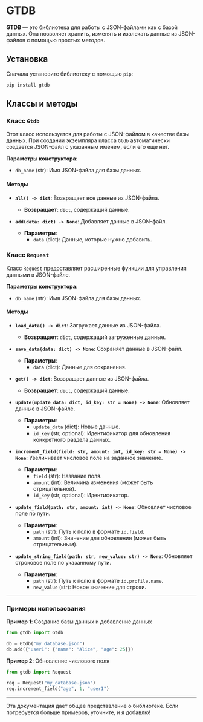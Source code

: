 
# GTDB

**GTDB** — это библиотека для работы с JSON-файлами как с базой данных. Она позволяет хранить, изменять и извлекать данные из JSON-файлов с помощью простых методов.

## Установка

Сначала установите библиотеку с помощью `pip`:

```bash
pip install gtdb
```

## Классы и методы

### Класс `Gtdb`

Этот класс используется для работы с JSON-файлом в качестве базы данных. При создании экземпляра класса `Gtdb` автоматически создается JSON-файл с указанным именем, если его еще нет.

**Параметры конструктора**:
- `db_name` (str): Имя JSON-файла для базы данных.

#### Методы

- **`all() -> dict`**: Возвращает все данные из JSON-файла.
  - **Возвращает**: `dict`, содержащий данные.

- **`add(data: dict) -> None`**: Добавляет данные в JSON-файл.
  - **Параметры**:
    - `data` (dict): Данные, которые нужно добавить.

### Класс `Request`

Класс `Request` предоставляет расширенные функции для управления данными в JSON-файле.

**Параметры конструктора**:
- `db_name` (str): Имя JSON-файла для базы данных.

#### Методы

- **`load_data() -> dict`**: Загружает данные из JSON-файла.
  - **Возвращает**: `dict`, содержащий загруженные данные.

- **`save_data(data: dict) -> None`**: Сохраняет данные в JSON-файл.
  - **Параметры**:
    - `data` (dict): Данные для сохранения.

- **`get() -> dict`**: Возвращает данные из JSON-файла.
  - **Возвращает**: `dict`, содержащий данные.

- **`update(update_data: dict, id_key: str = None) -> None`**: Обновляет данные в JSON-файле.
  - **Параметры**:
    - `update_data` (dict): Новые данные.
    - `id_key` (str, optional): Идентификатор для обновления конкретного раздела данных.

- **`increment_field(field: str, amount: int, id_key: str = None) -> None`**: Увеличивает числовое поле на заданное значение.
  - **Параметры**:
    - `field` (str): Название поля.
    - `amount` (int): Величина изменения (может быть отрицательной).
    - `id_key` (str, optional): Идентификатор.

- **`update_field(path: str, amount: int) -> None`**: Обновляет числовое поле по пути.
  - **Параметры**:
    - `path` (str): Путь к полю в формате `id.field`.
    - `amount` (int): Значение для обновления (может быть отрицательным).

- **`update_string_field(path: str, new_value: str) -> None`**: Обновляет строковое поле по указанному пути.
  - **Параметры**:
    - `path` (str): Путь к полю в формате `id.profile.name`.
    - `new_value` (str): Новое значение для строки.

---

### Примеры использования

**Пример 1**: Создание базы данных и добавление данных

```python
from gtdb import Gtdb

db = Gtdb("my_database.json")
db.add({"user1": {"name": "Alice", "age": 25}})
```

**Пример 2**: Обновление числового поля

```python
from gtdb import Request

req = Request("my_database.json")
req.increment_field("age", 1, "user1")
```

---

Эта документация дает общее представление о библиотеке. Если потребуется больше примеров, уточните, и я добавлю!
